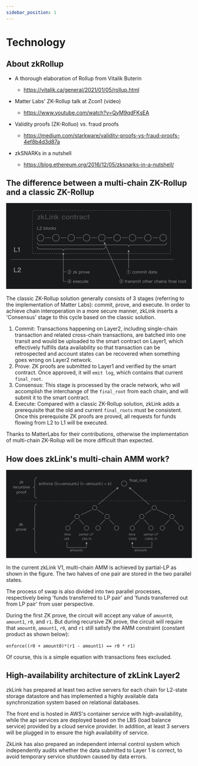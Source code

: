 ```yaml
---
sidebar_position: 1
---
```


# Technology

## About zkRollup
- A thorough elaboration of Rollup from Vitalik Buterin

  - https://vitalik.ca/general/2021/01/05/rollup.html

- Matter Labs' ZK-Rollup talk at Zcon1 (video)

  - https://www.youtube.com/watch?v=QyM9qdFKsEA

- Validity proofs (ZK-Rolluo) vs. fraud proofs

  - https://medium.com/starkware/validity-proofs-vs-fraud-proofs-4ef8b4d3d87a

- zkSNARKs in a nutshell

  - https://blog.ethereum.org/2016/12/05/zksnarks-in-a-nutshell/


## The difference between a multi-chain ZK-Rollup and a classic ZK-Rollup
![Contract](../../static/img/contract.jpeg)

The classic ZK-Rollup solution generally consists of 3 stages (referring to the implementation of Matter Labs): commit, prove, and execute. In order to achieve chain interoperation in a more secure manner, zkLink inserts a 'Consensus' stage to this cycle based on the classic solution.
1. <span className="highlight">Commit</span>: Transactions happening on Layer2, including single-chain transaction and related cross-chain transactions, are batched into one transit and would be uploaded to the smart contract on Layer1, which effectively fulfills data availability so that transaction can be retrospected and account states can be recovered when something goes wrong on Layer2 network.
2. <span className="highlight">Prove</span>: ZK proofs are submitted to Layer1 and verified by the smart contract. Once approved, it will `emit log`, which contains that current `final_root`.
3. <span className="highlight">Consensus</span>: This stage is processed by the oracle network, who will accomplish the interchange of the `final_root` from each chain, and will submit it to the smart contract.
4. <span className="highlight">Execute</span>: Compared with a classic ZK-Rollup solution, zkLink adds a prerequisite that the old and current `final_roots` must be consistent. Once this prerequisite ZK proofs are proved, all requests for funds flowing from L2 to L1 will be executed.

Thanks to MatterLabs for their contributions, otherwise the implementation of multi-chain ZK-Rollup will be more difficult than expected.

## How does zkLink's multi-chain AMM work?
![AMM](../../static/img/AMM.jpeg)

In the current zkLink V1, multi-chain AMM is achieved by partial-LP as shown in the figure. The two halves of one pair are stored in the two parallel states.

The process of swap is also divided into two parallel processes, respectively being 'funds transferred to LP pair' and 'funds transferred out from LP pair' from user perspective.

During the first ZK prove, the circuit will accept any value of `amount0`, `amount1`, `r0`, and `r1`. But during recursive ZK prove, the circuit will require that `amount0`, `amount1`, `r0`, and `r1`
still satisfy the AMM constraint (constant product as shown below):

`enforce((r0 + amount0)*(r1 - amount1) == r0 * r1)`

Of course, this is a simple equation with transactions fees excluded.

## High-availability architecture of zkLink Layer2

zkLink has prepared at least two active servers for each chain for L2-state storage datastore and has implemented a highly available data synchronization system based on relational databases.

The front end is hosted in AWS's container service with high-availability, while the api services are deployed based on the LBS (load balance service) provided by a cloud service provider. In addition, at least 3 servers will be plugged in to ensure the high availability of service.

ZkLink has also prepared an independent internal control system which independently audits whether the data submitted to Layer 1 is correct, to avoid temporary service shutdown caused by data errors.
